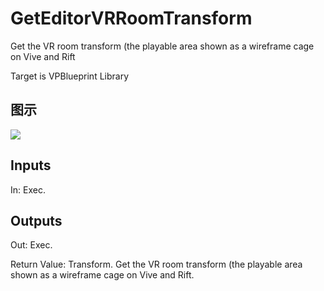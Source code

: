 # GetEditorVRRoomTransform

Get the VR room transform (the playable area shown as a wireframe cage on Vive and Rift

Target is VPBlueprint Library

## 图示

![]($-20221218-21304976.png)

## Inputs

In: Exec.  

## Outputs

Out: Exec.

Return Value: Transform. Get the VR room transform (the playable area shown as a wireframe cage on Vive and Rift.

